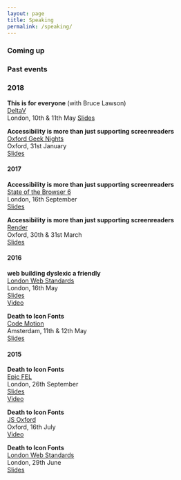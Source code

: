 ```yaml
---
layout: page
title: Speaking
permalink: /speaking/
---
```


### Coming up

### Past events

### 2018

**This is for everyone** (with Bruce Lawson) <br>
[DeltaV](https://2018.deltavconf.com/) <br>
London, 10th & 11th May
[Slides](https://speakerdeck.com/brucel/this-is-for-everyone)

**Accessibility is more than just supporting screenreaders** <br>
[Oxford Geek Nights](http://oxford.geeknights.net/) <br>
Oxford, 31st January <br>
[Slides](https://speakerdeck.com/ninjanails/accessibility-is-more-than-just-supporting-screenreaders-2)

#### 2017

**Accessibility is more than just supporting screenreaders** <br>
[State of the Browser 6](https://www.stateofthebrowser.com/) <br>
London, 16th September <br>
[Slides](https://speakerdeck.com/ninjanails/accessibility-is-more-than-just-supporting-screenreaders-1) <br>

**Accessibility is more than just supporting screenreaders** <br>
[Render](http://2017.render-conf.com//) <br>
Oxford, 30th & 31st March <br>
[Slides](https://speakerdeck.com/ninjanails/accessibility-is-more-than-just-supporting-screenreaders)

#### 2016

**web building dyslexic a friendly** <br>
[London Web Standards](http://londonwebstandards.org/2016/05/lws-16-may-2016-accessibility-month-lwsa11y/) <br>
London, 16th May <br>
[Slides](https://speakerdeck.com/ninjanails/web-building-dyslexic-a-friendly)<br>
[Video](https://vimeo.com/167251633)

**Death to Icon Fonts** <br>
[Code Motion](http://amsterdam2016.codemotionworld.com/speaker/2070/) <br>
Amsterdam, 11th & 12th May <br>
[Slides](https://speakerdeck.com/ninjanails/death-to-icon-fonts-2)

#### 2015

**Death to Icon Fonts** <br>
[Epic FEL](http://www.frontendlondon.co.uk/epic) <br>
London, 26th September <br>
[Slides](https://speakerdeck.com/ninjanails/death-to-icon-fonts-1)<br>
[Video](https://www.youtube.com/watch?v=9xXBYcWgCHA)

**Death to Icon Fonts** <br>
[JS Oxford](http://jsoxford.com/2015/Summer-JS/) <br>
Oxford, 16th July <br>
[Video](https://youtu.be/DzKDW1Ut88M?t=1h51m40s)

**Death to Icon Fonts** <br>
[London Web Standards](http://londonwebstandards.org/2015/06/dying-breeds-of-the-web-lwsninjacolumns/) <br>
London, 29th June <br>
[Slides](https://speakerdeck.com/ninjanails/death-to-icon-fonts)
